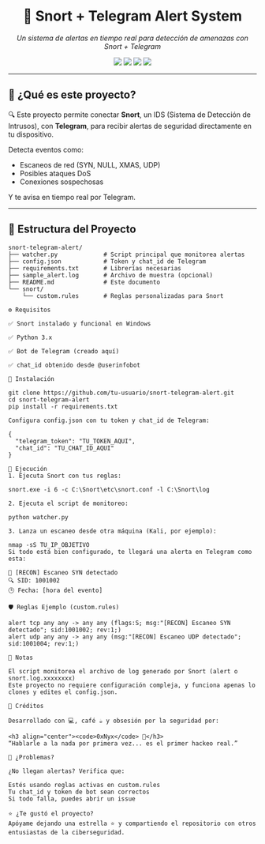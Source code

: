 <h1 align="center">🔔 Snort + Telegram Alert System</h1>
<p align="center"><em>Un sistema de alertas en tiempo real para detección de amenazas con Snort + Telegram</em></p>

<p align="center">
  <img src="https://img.shields.io/badge/snort-v2.x-red" />
  <img src="https://img.shields.io/badge/python-3.x-blue" />
  <img src="https://img.shields.io/badge/telegram-alerts-success" />
  <img src="https://img.shields.io/github/license/tu-usuario/snort-telegram-alert" />
</p>

---

## 🚀 ¿Qué es este proyecto?

🔍 Este proyecto permite conectar **Snort**, un IDS (Sistema de Detección de Intrusos), con **Telegram**, para recibir alertas de seguridad directamente en tu dispositivo.

Detecta eventos como:
- Escaneos de red (SYN, NULL, XMAS, UDP)
- Posibles ataques DoS
- Conexiones sospechosas

Y te avisa en tiempo real por Telegram.

---

## 📁 Estructura del Proyecto

```plaintext
snort-telegram-alert/
├── watcher.py             # Script principal que monitorea alertas
├── config.json            # Token y chat_id de Telegram
├── requirements.txt       # Librerías necesarias
├── sample_alert.log       # Archivo de muestra (opcional)
├── README.md              # Este documento
└── snort/
    └── custom.rules       # Reglas personalizadas para Snort

⚙️ Requisitos

✅ Snort instalado y funcional en Windows

✅ Python 3.x

✅ Bot de Telegram (creado aquí)

✅ chat_id obtenido desde @userinfobot

🔧 Instalación

git clone https://github.com/tu-usuario/snort-telegram-alert.git
cd snort-telegram-alert
pip install -r requirements.txt

Configura config.json con tu token y chat_id de Telegram:

{
  "telegram_token": "TU_TOKEN_AQUI",
  "chat_id": "TU_CHAT_ID_AQUI"
}

🧪 Ejecución
1. Ejecuta Snort con tus reglas:

snort.exe -i 6 -c C:\Snort\etc\snort.conf -l C:\Snort\log

2. Ejecuta el script de monitoreo:

python watcher.py

3. Lanza un escaneo desde otra máquina (Kali, por ejemplo):

nmap -sS TU_IP_OBJETIVO
Si todo está bien configurado, te llegará una alerta en Telegram como esta:

📡 [RECON] Escaneo SYN detectado
🔍 SID: 1001002
🕒 Fecha: [hora del evento]

🛡️ Reglas Ejemplo (custom.rules)

alert tcp any any -> any any (flags:S; msg:"[RECON] Escaneo SYN detectado"; sid:1001002; rev:1;)
alert udp any any -> any any (msg:"[RECON] Escaneo UDP detectado"; sid:1001004; rev:1;)

📌 Notas

El script monitorea el archivo de log generado por Snort (alert o snort.log.xxxxxxxx)
Este proyecto no requiere configuración compleja, y funciona apenas lo clones y edites el config.json.

🌟 Créditos

Desarrollado con 💻, café ☕ y obsesión por la seguridad por:

<h3 align="center"><code>0xNyx</code> 🥷</h3>
“Hablarle a la nada por primera vez... es el primer hackeo real.”

🐞 ¿Problemas?

¿No llegan alertas? Verifica que:

Estés usando reglas activas en custom.rules
Tu chat_id y token de bot sean correctos
Si todo falla, puedes abrir un issue

⭐ ¿Te gustó el proyecto?
Apóyame dejando una estrella ⭐ y compartiendo el repositorio con otros entusiastas de la ciberseguridad.